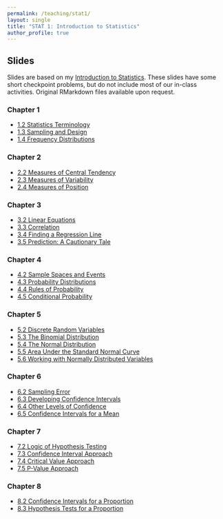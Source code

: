 ```yaml
---
permalink: /teaching/stat1/
layout: single
title: "STAT 1: Introduction to Statistics"
author_profile: true
---
```


## Slides

Slides are based on my [Introduction to Statistics](https://bookdown.org/lgpcappiello/introstats/). These slides have some short checkpoint problems, but do not include most of our in-class activities. Original RMarkdown files available upon request. 

### Chapter 1
- <a href="https://lgpperry.github.io/teaching/stat1/slides/1_2-Statistics-Terminology.html" target="blank">1.2 Statistics Terminology</a>
- <a href="https://lgpperry.github.io/teaching/stat1/slides/1_3-Sampling-Design.html" target="blank">1.3 Sampling and Design</a>
- <a href="https://lgpperry.github.io/teaching/stat1/slides/1_4-Frequency-Distributions.html" target="blank">1.4 Frequency Distributions</a>

### Chapter 2
- <a href="https://lgpperry.github.io/teaching/stat1/slides/2_2-Central-Tendency.html" target="blank">2.2 Measures of Central Tendency</a>
- <a href="https://lgpperry.github.io/teaching/stat1/slides/2_3-Variability.html" target="blank">2.3 Measures of Variability</a>
- <a href="https://lgpperry.github.io/teaching/stat1/slides/2_4-Position.html" target="blank">2.4 Measures of Position</a>

### Chapter 3
- <a href="https://lgpperry.github.io/teaching/stat1/slides/3_2-Linear-Equations.html" target="blank">3.2 Linear Equations</a>
- <a href="https://lgpperry.github.io/teaching/stat1/slides/3_3-Correlation.html" target="blank">3.3 Correlation</a>
- <a href="https://lgpperry.github.io/teaching/stat1/slides/3_4-Finding-Regression-Line.html" target="blank">3.4 Finding a Regression Line</a>
- <a href="https://lgpperry.github.io/teaching/stat1/slides/3_5-Prediction" target="blank">3.5 Prediction: A Cautionary Tale</a>

### Chapter 4
- <a href="https://lgpperry.github.io/teaching/stat1/slides/4_2-Sample-Spaces-and-Events.html" target="blank">4.2 Sample Spaces and Events</a>
- <a href="https://lgpperry.github.io/teaching/stat1/slides/4_3-Probability-Distributions.html" target="blank">4.3 Probability Distributions</a>
- <a href="https://lgpperry.github.io/teaching/stat1/slides/4_4-Probability-Rules.html" target="blank">4.4 Rules of Probability</a>
- <a href="https://lgpperry.github.io/teaching/stat1/slides/4_5-Conditional-Probability.html" target="blank">4.5 Conditional Probability</a>

### Chapter 5
- <a href="https://lgpperry.github.io/teaching/stat1/slides/5_2-Discrete-Random-Variables.html" target="blank">5.2 Discrete Random Variables</a>
- <a href="https://lgpperry.github.io/teaching/stat1/slides/5_3-Binomial-Distribution.html" target="blank">5.3 The Binomial Distribution</a>
- <a href="https://lgpperry.github.io/teaching/stat1/slides/5_4-Normal-Distribution.html" target="blank">5.4 The Normal Distribution</a>
- <a href="https://lgpperry.github.io/teaching/stat1/slides/5_5-Area-Under-Standard-Normal.html" target="blank">5.5 Area Under the Standard Normal Curve</a>
- <a href="https://lgpperry.github.io/teaching/stat1/slides/5_6-Working-with-Normal.html" target="blank">5.6 Working with Normally Distributed Variables</a>

### Chapter 6
- <a href="https://lgpperry.github.io/teaching/stat1/slides/6_2-Sampling-Error.html" target="blank">6.2 Sampling Error</a>
- <a href="https://lgpperry.github.io/teaching/stat1/slides/6_3-Developing-CIs.html" target="blank">6.3 Developing Confidence Intervals</a>
- <a href="https://lgpperry.github.io/teaching/stat1/slides/6_4-Other-Levels-of-Confidences.html" target="blank">6.4 Other Levels of Confidence</a>
- <a href="https://lgpperry.github.io/teaching/stat1/slides/6_5-CIs-for-a-Mean.html" target="blank">6.5 Confidence Intervals for a Mean</a>

### Chapter 7

- <a href="https://lgpperry.github.io/teaching/stat1/slides/7_2-Logic-of-Hypothesis-Testing.html" target="blank">7.2 Logic of Hypothesis Testing</a>
- <a href="https://lgpperry.github.io/teaching/stat1/slides/7_3-Confidence-Interval-Approach.html" target="blank">7.3 Confidence Interval Approach</a>
- <a href="https://lgpperry.github.io/teaching/stat1/slides/7_4-Critical-Value-Approach.html" target="blank">7.4 Critical Value Approach</a>
- <a href="https://lgpperry.github.io/teaching/stat1/slides/7_5-P-Value-Approach.html" target="blank">7.5 P-Value Approach</a>

### Chapter 8

- <a href="https://lgpperry.github.io/teaching/stat1/slides/8_2-Confidence-Intervals-for-P.html" target="blank">8.2 Confidence Intervals for a Proportion</a>
- <a href="https://lgpperry.github.io/teaching/stat1/slides/8_3-Hypothesis-Tests-for-P.html" target="blank">8.3 Hypothesis Tests for a Proportion</a>
